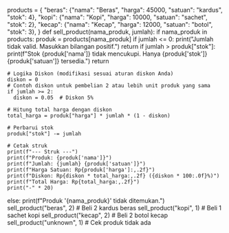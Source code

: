 products = {
  "beras": {"nama": "Beras", "harga": 45000, "satuan": "kardus", "stok": 4},
  "kopi": {"nama": "Kopi", "harga": 10000, "satuan": "sachet", "stok": 2},
  "kecap": {"nama": "Kecap", "harga": 12000, "satuan": "botol", "stok": 3},
}
def sell_product(nama_produk, jumlah):
  if nama_produk in products:
    produk = products[nama_produk]
    if jumlah <= 0:
      print("Jumlah tidak valid. Masukkan bilangan positif.")
      return
    if jumlah > produk["stok"]:
      print(f"Stok {produk['nama']} tidak mencukupi. Hanya {produk['stok']} {produk['satuan']} tersedia.")
      return
    
    # Logika Diskon (modifikasi sesuai aturan diskon Anda)
    diskon = 0
    # Contoh diskon untuk pembelian 2 atau lebih unit produk yang sama
    if jumlah >= 2:
      diskon = 0.05  # Diskon 5%

    # Hitung total harga dengan diskon
    total_harga = produk["harga"] * jumlah * (1 - diskon)
    
    # Perbarui stok
    produk["stok"] -= jumlah
    
    # Cetak struk
    print(f"--- Struk ---")
    print(f"Produk: {produk['nama']}")
    print(f"Jumlah: {jumlah} {produk['satuan']}")
    print(f"Harga Satuan: Rp{produk['harga']:,.2f}")
    print(f"Diskon: Rp{diskon * total_harga:,.2f} ({diskon * 100:.0f}%)")
    print(f"Total Harga: Rp{total_harga:,.2f}")
    print("-" * 20)
  else:
    print(f"Produk '{nama_produk}' tidak ditemukan.")
sell_product("beras", 2)  # Beli 2 kardus beras
sell_product("kopi", 1)  # Beli 1 sachet kopi
sell_product("kecap", 2)  # Beli 2 botol kecap
sell_product("unknown", 1)  # Cek produk tidak ada
